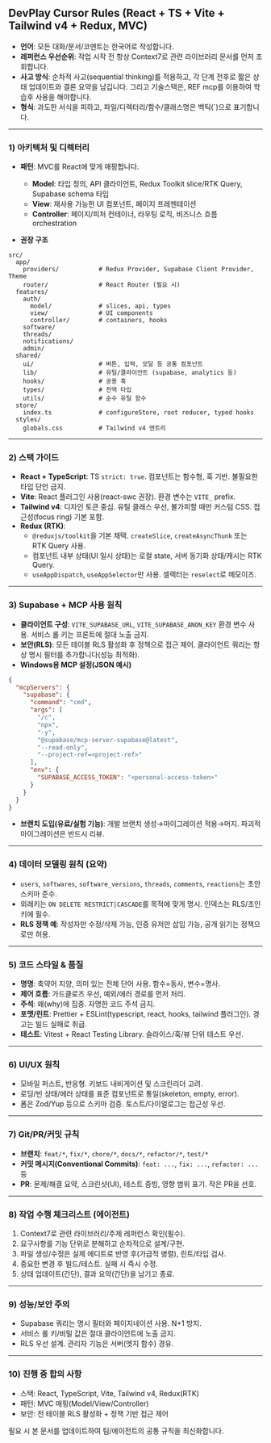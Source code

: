 ## DevPlay Cursor Rules (React + TS + Vite + Tailwind v4 + Redux, MVC)

- **언어**: 모든 대화/문서/코멘트는 한국어로 작성합니다.
- **레퍼런스 우선순위**: 작업 시작 전 항상 Context7로 관련 라이브러리 문서를 먼저 조회합니다.
- **사고 방식**: 순차적 사고(sequential thinking)를 적용하고, 각 단계 전후로 짧은 상태 업데이트와 결론 요약을 남깁니다. 그리고 기술스택은, REF mcp를 이용하여 학습후 사용을 해야합니다.
- **형식**: 과도한 서식을 피하고, 파일/디렉터리/함수/클래스명은 백틱(`)으로 표기합니다.

---

### 1) 아키텍처 및 디렉터리

- **패턴**: MVC를 React에 맞게 매핑합니다.
  - **Model**: 타입 정의, API 클라이언트, Redux Toolkit slice/RTK Query, Supabase schema 타입
  - **View**: 재사용 가능한 UI 컴포넌트, 페이지 프레젠테이션
  - **Controller**: 페이지/피처 컨테이너, 라우팅 로직, 비즈니스 흐름 orchestration

- **권장 구조**
```
src/
  app/
    providers/           # Redux Provider, Supabase Client Provider, Theme
    router/              # React Router (필요 시)
  features/
    auth/
      model/             # slices, api, types
      view/              # UI components
      controller/        # containers, hooks
    software/
    threads/
    notifications/
    admin/
  shared/
    ui/                  # 버튼, 입력, 모달 등 공통 컴포넌트
    lib/                 # 유틸/클라이언트 (supabase, analytics 등)
    hooks/               # 공용 훅
    types/               # 전역 타입
    utils/               # 순수 유틸 함수
  store/
    index.ts             # configureStore, root reducer, typed hooks
  styles/
    globals.css          # Tailwind v4 엔트리
```

---

### 2) 스택 가이드

- **React + TypeScript**: TS `strict: true`. 컴포넌트는 함수형, 훅 기반. 불필요한 타입 단언 금지.
- **Vite**: React 플러그인 사용(react-swc 권장). 환경 변수는 `VITE_` prefix.
- **Tailwind v4**: 디자인 토큰 중심. 유틸 클래스 우선, 불가피할 때만 커스텀 CSS. 접근성(focus ring) 기본 포함.
- **Redux (RTK)**:
  - `@reduxjs/toolkit`을 기본 채택. `createSlice`, `createAsyncThunk` 또는 RTK Query 사용.
  - 컴포넌트 내부 상태(UI 일시 상태)는 로컬 state, 서버 동기화 상태/캐시는 RTK Query.
  - `useAppDispatch`, `useAppSelector`만 사용. 셀렉터는 `reselect`로 메모이즈.

---

### 3) Supabase + MCP 사용 원칙

- **클라이언트 구성**: `VITE_SUPABASE_URL`, `VITE_SUPABASE_ANON_KEY` 환경 변수 사용. 서비스 롤 키는 프론트에 절대 노출 금지.
- **보안(RLS)**: 모든 테이블 RLS 활성화 후 정책으로 접근 제어. 클라이언트 쿼리는 항상 명시 필터를 추가합니다(성능 최적화).
- **Windows용 MCP 설정(JSON 예시)**
```json
{
  "mcpServers": {
    "supabase": {
      "command": "cmd",
      "args": [
        "/c",
        "npx",
        "-y",
        "@supabase/mcp-server-supabase@latest",
        "--read-only",
        "--project-ref=<project-ref>"
      ],
      "env": {
        "SUPABASE_ACCESS_TOKEN": "<personal-access-token>"
      }
    }
  }
}
```
- **브랜치 도입(유료/실험 기능)**: 개발 브랜치 생성→마이그레이션 적용→머지. 파괴적 마이그레이션은 반드시 리뷰.

---

### 4) 데이터 모델링 원칙 (요약)

- `users`, `softwares`, `software_versions`, `threads`, `comments`, `reactions`는 초안 스키마 준수.
- 외래키는 `ON DELETE RESTRICT|CASCADE`를 목적에 맞게 명시. 인덱스는 RLS/조인 키에 필수.
- **RLS 정책 예**: 작성자만 수정/삭제 가능, 인증 유저만 삽입 가능, 공개 읽기는 정책으로만 허용.

---

### 5) 코드 스타일 & 품질

- **명명**: 축약어 지양, 의미 있는 전체 단어 사용. 함수=동사, 변수=명사.
- **제어 흐름**: 가드클로즈 우선, 예외/에러 경로를 먼저 처리.
- **주석**: 왜(why)에 집중. 자명한 코드 주석 금지.
- **포맷/린트**: Prettier + ESLint(typescript, react, hooks, tailwind 플러그인). 경고는 빌드 실패로 취급.
- **테스트**: Vitest + React Testing Library. 슬라이스/훅/뷰 단위 테스트 우선.

---

### 6) UI/UX 원칙

- 모바일 퍼스트, 반응형. 키보드 내비게이션 및 스크린리더 고려.
- 로딩/빈 상태/에러 상태를 표준 컴포넌트로 통일(skeleton, empty, error).
- 폼은 Zod/Yup 등으로 스키마 검증. 토스트/다이얼로그는 접근성 우선.

---

### 7) Git/PR/커밋 규칙

- **브랜치**: `feat/*`, `fix/*`, `chore/*`, `docs/*`, `refactor/*`, `test/*`
- **커밋 메시지(Conventional Commits)**: `feat: ...`, `fix: ...`, `refactor: ...` 등
- **PR**: 문제/해결 요약, 스크린샷(UI), 테스트 증빙, 영향 범위 표기. 작은 PR을 선호.

---

### 8) 작업 수행 체크리스트 (에이전트)

1. Context7로 관련 라이브러리/주제 레퍼런스 확인(필수).
2. 요구사항를 기능 단위로 분해하고 순차적으로 설계/구현.
3. 파일 생성/수정은 실제 에디트로 반영 후(가급적 병렬), 린트/타입 검사.
4. 중요한 변경 후 빌드/테스트. 실패 시 즉시 수정.
5. 상태 업데이트(간단), 결과 요약(간단)을 남기고 종료.

---

### 9) 성능/보안 주의

- Supabase 쿼리는 명시 필터와 페이지네이션 사용. N+1 방지.
- 서비스 롤 키/비밀 값은 절대 클라이언트에 노출 금지.
- RLS 우선 설계. 관리자 기능은 서버(엣지 함수) 경유.

---

### 10) 진행 중 합의 사항

- 스택: React, TypeScript, Vite, Tailwind v4, Redux(RTK)
- 패턴: MVC 매핑(Model/View/Controller)
- 보안: 전 테이블 RLS 활성화 + 정책 기반 접근 제어

필요 시 본 문서를 업데이트하여 팀/에이전트의 공통 규칙을 최신화합니다.


